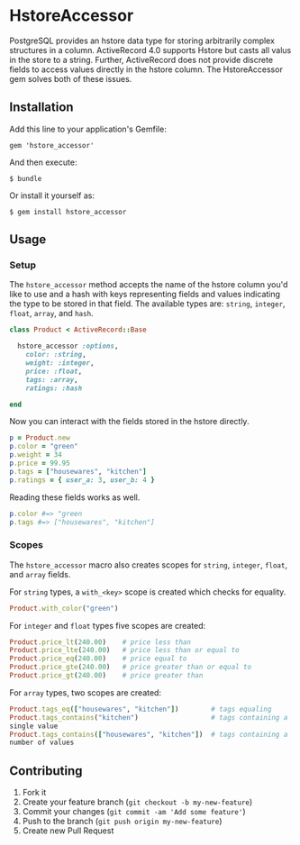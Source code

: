 # HstoreAccessor

PostgreSQL provides an hstore data type for storing arbitrarily complex
structures in a column.  ActiveRecord 4.0 supports Hstore but casts all
valus in the store to a string.  Further, ActiveRecord does not provide
discrete fields to access values directly in the hstore column.  The
HstoreAccessor gem solves both of these issues.

## Installation

Add this line to your application's Gemfile:

    gem 'hstore_accessor'

And then execute:

    $ bundle

Or install it yourself as:

    $ gem install hstore_accessor

## Usage

### Setup

The `hstore_accessor` method accepts the name of the hstore column you'd
like to use and a hash with keys representing fields and values
indicating the type to be stored in that field.  The available types
are: `string`, `integer`, `float`, `array`, and `hash`.

```ruby
class Product < ActiveRecord::Base

  hstore_accessor :options,
    color: :string,
    weight: :integer,
    price: :float,
    tags: :array,
    ratings: :hash

end
```

Now you can interact with the fields stored in the hstore directly.

```ruby
p = Product.new
p.color = "green"
p.weight = 34
p.price = 99.95
p.tags = ["housewares", "kitchen"]
p.ratings = { user_a: 3, user_b: 4 }
```

Reading these fields works as well.

```ruby
p.color #=> "green
p.tags #=> ["housewares", "kitchen"] 
```

### Scopes

The `hstore_accessor` macro also creates scopes for `string`, `integer`,
`float`, and `array` fields.

For `string` types, a `with_<key>` scope is created which checks for
equality.

```ruby
Product.with_color("green")
```

For `integer` and `float` types five scopes are created:

```ruby
Product.price_lt(240.00)    # price less than
Product.price_lte(240.00)   # price less than or equal to
Product.price_eq(240.00)    # price equal to
Product.price_gte(240.00)   # price greater than or equal to
Product.price_gt(240.00)    # price greater than
```

For `array` types, two scopes are created:

```ruby
Product.tags_eq(["housewares", "kitchen"])        # tags equaling
Product.tags_contains("kitchen")                  # tags containing a
single value
Product.tags_contains(["housewares", "kitchen"])  # tags containing a
number of values
```

## Contributing

1. Fork it
2. Create your feature branch (`git checkout -b my-new-feature`)
3. Commit your changes (`git commit -am 'Add some feature'`)
4. Push to the branch (`git push origin my-new-feature`)
5. Create new Pull Request
